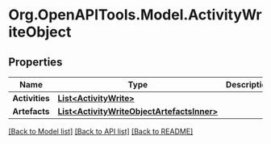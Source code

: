 # Org.OpenAPITools.Model.ActivityWriteObject

## Properties

Name | Type | Description | Notes
------------ | ------------- | ------------- | -------------
**Activities** | [**List&lt;ActivityWrite&gt;**](ActivityWrite.md) |  | 
**Artefacts** | [**List&lt;ActivityWriteObjectArtefactsInner&gt;**](ActivityWriteObjectArtefactsInner.md) |  | [optional] 

[[Back to Model list]](../README.md#documentation-for-models) [[Back to API list]](../README.md#documentation-for-api-endpoints) [[Back to README]](../README.md)

